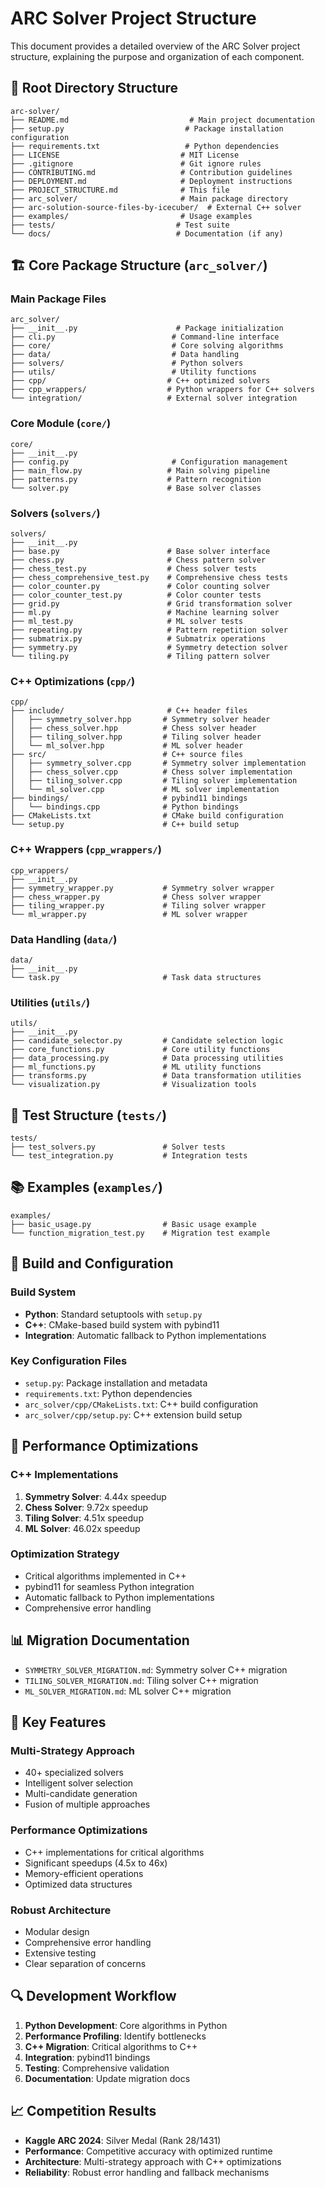 # ARC Solver Project Structure

This document provides a detailed overview of the ARC Solver project structure, explaining the purpose and organization of each component.

## 📁 Root Directory Structure

```
arc-solver/
├── README.md                           # Main project documentation
├── setup.py                           # Package installation configuration
├── requirements.txt                   # Python dependencies
├── LICENSE                           # MIT License
├── .gitignore                        # Git ignore rules
├── CONTRIBUTING.md                   # Contribution guidelines
├── DEPLOYMENT.md                     # Deployment instructions
├── PROJECT_STRUCTURE.md              # This file
├── arc_solver/                       # Main package directory
├── arc-solution-source-files-by-icecuber/  # External C++ solver
├── examples/                         # Usage examples
├── tests/                           # Test suite
└── docs/                            # Documentation (if any)
```

## 🏗️ Core Package Structure (`arc_solver/`)

### Main Package Files
```
arc_solver/
├── __init__.py                      # Package initialization
├── cli.py                          # Command-line interface
├── core/                           # Core solving algorithms
├── data/                           # Data handling
├── solvers/                        # Python solvers
├── utils/                          # Utility functions
├── cpp/                           # C++ optimized solvers
├── cpp_wrappers/                  # Python wrappers for C++ solvers
└── integration/                   # External solver integration
```

### Core Module (`core/`)
```
core/
├── __init__.py
├── config.py                       # Configuration management
├── main_flow.py                   # Main solving pipeline
├── patterns.py                    # Pattern recognition
└── solver.py                      # Base solver classes
```

### Solvers (`solvers/`)
```
solvers/
├── __init__.py
├── base.py                        # Base solver interface
├── chess.py                       # Chess pattern solver
├── chess_test.py                  # Chess solver tests
├── chess_comprehensive_test.py    # Comprehensive chess tests
├── color_counter.py               # Color counting solver
├── color_counter_test.py          # Color counter tests
├── grid.py                        # Grid transformation solver
├── ml.py                          # Machine learning solver
├── ml_test.py                     # ML solver tests
├── repeating.py                   # Pattern repetition solver
├── submatrix.py                   # Submatrix operations
├── symmetry.py                    # Symmetry detection solver
└── tiling.py                      # Tiling pattern solver
```

### C++ Optimizations (`cpp/`)
```
cpp/
├── include/                       # C++ header files
│   ├── symmetry_solver.hpp       # Symmetry solver header
│   ├── chess_solver.hpp          # Chess solver header
│   ├── tiling_solver.hpp         # Tiling solver header
│   └── ml_solver.hpp             # ML solver header
├── src/                          # C++ source files
│   ├── symmetry_solver.cpp       # Symmetry solver implementation
│   ├── chess_solver.cpp          # Chess solver implementation
│   ├── tiling_solver.cpp         # Tiling solver implementation
│   └── ml_solver.cpp             # ML solver implementation
├── bindings/                     # pybind11 bindings
│   └── bindings.cpp              # Python bindings
├── CMakeLists.txt                # CMake build configuration
└── setup.py                      # C++ build setup
```

### C++ Wrappers (`cpp_wrappers/`)
```
cpp_wrappers/
├── __init__.py
├── symmetry_wrapper.py           # Symmetry solver wrapper
├── chess_wrapper.py              # Chess solver wrapper
├── tiling_wrapper.py             # Tiling solver wrapper
└── ml_wrapper.py                 # ML solver wrapper
```

### Data Handling (`data/`)
```
data/
├── __init__.py
└── task.py                       # Task data structures
```

### Utilities (`utils/`)
```
utils/
├── __init__.py
├── candidate_selector.py         # Candidate selection logic
├── core_functions.py             # Core utility functions
├── data_processing.py            # Data processing utilities
├── ml_functions.py               # ML utility functions
├── transforms.py                 # Data transformation utilities
└── visualization.py              # Visualization tools
```

## 🧪 Test Structure (`tests/`)

```
tests/
├── test_solvers.py               # Solver tests
└── test_integration.py           # Integration tests
```

## 📚 Examples (`examples/`)

```
examples/
├── basic_usage.py                # Basic usage example
└── function_migration_test.py    # Migration test example
```

## 🔧 Build and Configuration

### Build System
- **Python**: Standard setuptools with `setup.py`
- **C++**: CMake-based build system with pybind11
- **Integration**: Automatic fallback to Python implementations

### Key Configuration Files
- `setup.py`: Package installation and metadata
- `requirements.txt`: Python dependencies
- `arc_solver/cpp/CMakeLists.txt`: C++ build configuration
- `arc_solver/cpp/setup.py`: C++ extension build setup

## 🚀 Performance Optimizations

### C++ Implementations
1. **Symmetry Solver**: 4.44x speedup
2. **Chess Solver**: 9.72x speedup
3. **Tiling Solver**: 4.51x speedup
4. **ML Solver**: 46.02x speedup

### Optimization Strategy
- Critical algorithms implemented in C++
- pybind11 for seamless Python integration
- Automatic fallback to Python implementations
- Comprehensive error handling

## 📊 Migration Documentation

- `SYMMETRY_SOLVER_MIGRATION.md`: Symmetry solver C++ migration
- `TILING_SOLVER_MIGRATION.md`: Tiling solver C++ migration
- `ML_SOLVER_MIGRATION.md`: ML solver C++ migration

## 🎯 Key Features

### Multi-Strategy Approach
- 40+ specialized solvers
- Intelligent solver selection
- Multi-candidate generation
- Fusion of multiple approaches

### Performance Optimizations
- C++ implementations for critical algorithms
- Significant speedups (4.5x to 46x)
- Memory-efficient operations
- Optimized data structures

### Robust Architecture
- Modular design
- Comprehensive error handling
- Extensive testing
- Clear separation of concerns

## 🔍 Development Workflow

1. **Python Development**: Core algorithms in Python
2. **Performance Profiling**: Identify bottlenecks
3. **C++ Migration**: Critical algorithms to C++
4. **Integration**: pybind11 bindings
5. **Testing**: Comprehensive validation
6. **Documentation**: Update migration docs

## 📈 Competition Results

- **Kaggle ARC 2024**: Silver Medal (Rank 28/1431)
- **Performance**: Competitive accuracy with optimized runtime
- **Architecture**: Multi-strategy approach with C++ optimizations
- **Reliability**: Robust error handling and fallback mechanisms 